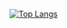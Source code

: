 [![Top Langs](https://github-readme-stats.vercel.app/api/top-langs/?username=bfoujols&layout=compact)](https://github.com/bfoujols/github-readme-stats)
